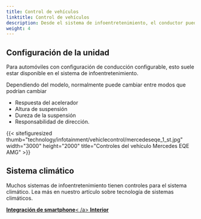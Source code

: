 ```yaml
---
title: Control de vehículos
linktitle: Control de vehículos
description: Desde el sistema de infoentretenimiento, el conductor puede configurar los ajustes del vehículo para diversas funciones.
weight: 4
---
```

<!-- markdownlint-disable MD033 -->

## Configuración de la unidad

Para automóviles con configuración de conducción configurable, esto suele estar disponible en el sistema de infoentretenimiento.

Dependiendo del modelo, normalmente puede cambiar entre modos que podrían cambiar

- Respuesta del acelerador
- Altura de suspensión
- Dureza de la suspensión
- Responsabilidad de dirección.

{{< sitefiguresized thumb="technology/infotainment/vehiclecontrol/mercedeseqe_1_st.jpg" width="3000" height="2000" title="Controles del vehículo Mercedes EQE AMG" >}}

## Sistema climático

Muchos sistemas de infoentretenimiento tienen controles para el sistema climático. Lea más en nuestro artículo sobre tecnología de sistemas climáticos.


<div class="mt-3 mb-3">
     <a href="../smartphoneintegration/" class="text-decoration-none text-black"><strong><i class="bi-arrow-left"></i> Integración de smartphone</strong>< /a>
     <a href="../../interior/" class="text-decoration-none text-black float-end"><strong>Interior <i class="bi-arrow-right"></i> </strong></a>
</div>